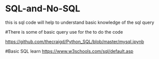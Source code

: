 # SQL-and-No-SQL
this is sql code will help to understand basic knowledge of the sql query


#There is some of basic query use for the to do the code 

https://github.com/thecraigd/Python_SQL/blob/master/mysql.ipynb

#Basic SQL learn
https://www.w3schools.com/sql/default.asp
    
    
